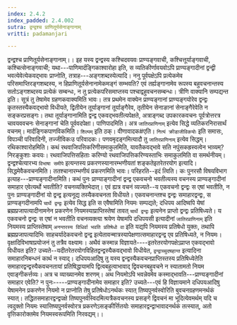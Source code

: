 ```yaml
---
index: 2.4.2
index_padded: 2.4.002
sutra: द्वन्द्वश्च प्राणितूर्यसेनाङ्गानाम्
vritti: padamanjari

---
```

द्वन्द्वश्च प्राणितूर्यसेनाङ्गानाम्।। इह यस्य द्वन्द्वस्य कश्चिदवयवः प्राण्यङ्गवाची, कश्चित्तूर्याङ्गवाची, कश्चित्सेनाङ्गवाची; यथा---पाणिमार्दङ्गिकाश्वारोहा इति, स व्यतिकीर्णावयवोऽपि प्राण्यङ्गादीनां द्वन्द्वी भवत्येवेत्येकवद्भावः प्राप्नोति, तत्राह---अङ्गशब्दस्येत्यादि। ननु पूर्वपक्षेऽपि प्रत्येकमेव परिसमाप्तिरङ्गशब्दस्य, न हिप्राणितूर्यसेनानामेकमङ्गं सम्भवति? एवं तर्ह्यङ्गानामेव रूपस्य बहुवचनान्तस्य सतोऽङ्गशब्दस्य प्रत्येकं सम्बन्धः, न तु प्रत्येकपरिसमाप्तस्य पश्चाद्वहुवचनसम्बन्धः। त्रीणि वाक्यानि सम्पद्यन्त इति। सूत्रं तु तेषामेव ग्रहणकवाक्यमिति भावः। तत्र प्रथमेन वाक्येन प्राण्यङ्गानां प्राण्यङ्गयोरेव द्वन्द्वः कृतस्तस्यैकवद्भावो विधीयते, द्वितीयेन तूर्याङ्गानां तूर्याङ्गैरेव, तृतीयेन सेनाङानां सेनाङ्गैरेवेति न सङ्करप्रसङ्गः। तथा तूर्याङ्गानामिति द्वन्द्व एकवद्भवतीत्यपेक्षते, अत्राङ्गब्द उपकारकवचनः पूर्वत्रोत्तरत्र चावयववचनः सेनाङ्गानां चेति पूर्ववदपेक्षा। पाणिपादमिति। अत्र `जातिरप्राणिनाम्` इत्येव सिद्धे व्यतिकरनिरासार्थं वचनम्। मार्दङ्गिकपाणविकमिति। `शिल्पम्` इति ठक्। वीणावादक#एति। `नित्यं क्रीडाजीविकयोः` इति समासः, विपञ्ची परिवादिनी, तज्जीविकःउ परिवादकः। पणवमृदङ्गमित्यादौ तु `जातिरप्राणिनाम्` इत्येव सिद्धम्। रथिकाश्वारोहमिति। कथं रथवाजिपत्तिकरिणीसमाकुलमिति, यावतैकवद्भावे सति नपुंसकह्रस्वत्वेन भाव्यम्? निरङ्कुशाः कवयः। रथवाजिपत्तिसहिताः करिण्यो रथवाजिपत्तिकरिण्यस्ताभिः समाकुलमिति वा समर्थनीयम्।
द्वन्द्वश्चेत्यारभ्य `विभाषा समीपे` इत्यन्तस्य प्रकरणस्यानारम्भणीयतां शङ्कतेइतरेतरयोग इत्यादि। सिद्धमेवैकवचनमिति। ततश्चानारम्भणीयं प्रकरणमिति भावः। परिहरति--इदं त्विति। कः पुनरसौ विषयविभाग इत्याह---प्राण्यङ्गादीनामिति। कथं पुनः प्राण्याङ्गादीनां द्वन्द्व एकवचनो भवतीत्यस्य वचनस्य प्राण्यङ्गादीनां समाहार एवेत्यर्थो भवतीति? वचनव्यक्तिभेदात्। एवं ह्यत्र वचनं व्यज्यते--य एकवचनो द्वन्द्वः स एषां भवतीति, न पुनः प्राण्यङ्गादीनां यो द्वन्द्व इत्यनूद्य तस्यैकवचनता विधीयते। एकवचनान्तश्च द्वन्द्वः समाहारद्वन्द्वः, स प्राण्यङ्गदीनामपि `चार्थे द्वन्द्वः` इत्येव सिद्ध इति स एवैषामिति नियमः सम्पद्यते; दधिपय आदिष्वपि येषां ब्रह्मप्रजापत्यादीनामनेन प्रकरणेन नियमस्याप्राप्तिस्तेषां तावत् `चार्थे द्वन्द्वः` इत्यनेन प्राप्तो द्वन्द्वः प्रतिषिध्यते। य एकवचनो द्वन्द्वः स एषां न भवतीति वचनव्यक्त्या श्रयेण येषामपि दधिपयसी इत्यादीनां `जातिरप्राणिनाम्` इति नियमस्य प्राप्तिस्तेषाम् `अनन्तरस्य विधिर्वा भवति प्रतिषेधो वा` इति यद्यपि नियमस्य प्रतिषेधो युक्तः, तथापि ब्रह्मप्रजापत्यादिभिः साहचर्यादेकवचनो द्वन्द्व इत्येतावन्मात्रस्यापेक्षणात्समाहारद्वन्द्व एव प्रतिषिध्यते, न नियमः। वृक्षादिविभाषाप्रयोजनं तु तत्रैव वक्ष्यामः।
अथैवं कस्मान्न विज्ञायते----इतरेतरयोगपक्षेऽप्राप्त एकवद्भावो विधीयत इति? उच्यते--यदीतरेतरयोगविहितद्वन्द्वस्यैकवद्भावो विधीयेत, `द्वन्द्वाच्चुदषहान्त` इत्यादिना समाहारनिबन्धनं कार्थ न स्याद्। दधिपयआदिषु तु यस्य द्वन्द्वस्यैकवचनप्राप्तिस्तस्य प्रतिषिध्येतेति समाहारद्वन्द्वस्यैकवचनतायां प्रतिषिद्धायामपि द्वित्वबहुत्वाभावाद् द्विवचनबहुवचने न स्यातामतो नियम एवाङ्गीकर्त्तव्यः। अत्र च व्याख्यानमेव शरणम्। अथ नियमोऽपि भवन्नेवमेव कस्माद्भावति---प्राण्यङ्गादीनां समाहार एवेति? न पुनः-----प्राण्यङ्गादीनामेव समाहार इति? उच्यते---एवं हि विज्ञायमाने दधिपयआदिषु येषामनेन प्रकरणेन नियमो न प्राप्नोति तेषु प्रतिषेधोऽनर्थकः स्यात् तिष्यपुनर्वस्वोरिति बुवचनग्रहणमनर्थकं स्यात्। तद्धितसमाहारद्वन्द्वपक्षे तिष्यपुनर्वस्विदमित्यत्रैकवचनस्य प्रसङ्गे द्विवचनं मा भूदित्येवमर्थम् यदि च त्वदुक्तो नियमः स्यात्तिष्यपुनर्वस्वोरत्र प्रकरणेऽसङ्कीर्त्तितयोः समाहारद्वन्द्वाभावादनर्थकं तत्स्यात्, अतो वृत्तिकारोक्तमेव नियमस्वरूपमिति निरवद्यम्।।